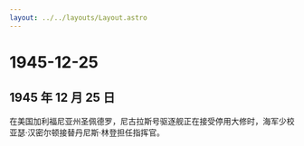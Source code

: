 ```yaml
---
layout: ../../layouts/Layout.astro
---
```


# 1945-12-25

## 1945 年 12 月 25 日

在美国加利福尼亚州圣佩德罗，尼古拉斯号驱逐舰正在接受停用大修时，海军少校亚瑟·汉密尔顿接替丹尼斯·林登担任指挥官。